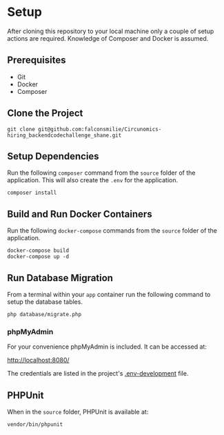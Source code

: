 # Setup

After cloning this repository to your local machine only a couple of setup actions are required. Knowledge of Composer
and Docker is assumed.

## Prerequisites
* Git
* Docker
* Composer

## Clone the Project
```
git clone git@github.com:falconsmilie/Circunomics-hiring_backendcodechallenge_shane.git
```

## Setup Dependencies
Run the following `composer` command from the `source` folder of the application. This will also create the `.env` for
the application.

```
composer install
```

## Build and Run Docker Containers
Run the following `docker-compose` commands from the `source` folder of the application.

```
docker-compose build
docker-compose up -d
```

## Run Database Migration
From a terminal within your `app` container run the following command to setup the database tables.

```
php database/migrate.php
```

### phpMyAdmin
For your convenience phpMyAdmin is included.  It can be accessed at:

[http://localhost:8080/](http://localhost:8080/)

The credentials are listed in the project's [.env-development](source/.env-development) file.

## PHPUnit
When in the `source` folder, PHPUnit is available at:
```
vendor/bin/phpunit
```